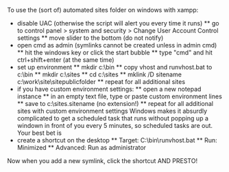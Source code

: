 To use the (sort of) automated sites folder on windows with xampp:

* disable UAC (otherwise the script will alert you every time it runs)
	** go to control panel > system and security > Change User Account Control settings
	** move slider to the bottom (do not notify)
* open cmd as admin (symlinks cannot be created unless in admin cmd)
	** hit the windows key or click the start bubble
	** type "cmd" and hit ctrl+shift+enter (at the same time)
* set up environment
	** mkdir c:\bin
	** copy vhost and runvhost.bat to c:\bin
	** mkdir c:\sites
	** cd c:\sites
	** mklink /D sitename c:\work\site\sitepublicfolder
	** repeat for all additional sites
* if you have custom environment settings:
	** open a new notepad instance
	** in an empty text file, type or paste custom environment lines
	** save to c:\sites\.sitename (no extension!)
	** repeat for all additional sites with custom environment settings
Windows makes it absurdly complicated to get a scheduled task that runs without popping up a windown in front of you every 5 minutes, so scheduled tasks are out.  
Your best bet is
* create a shortcut on the desktop 
	** Target: C:\bin\runvhost.bat
	** Run: Minimized
	** Advanced: Run as administrator
	
Now when you add a new symlink, click the shortcut AND PRESTO!